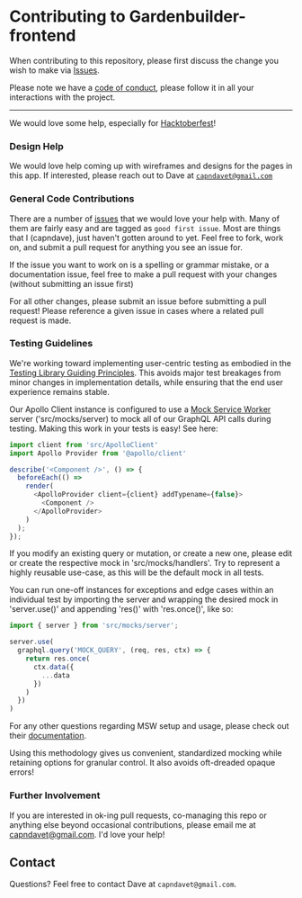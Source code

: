 # Contributing to Gardenbuilder-frontend

When contributing to this repository, please first discuss the change you wish to make via [Issues](https://github.com/capndave/gardenbuilder-frontend/issues).

Please note we have a [code of conduct](https://github.com/capndave/gardenbuilder-frontend/blob/master/CODE_OF_CONDUCT.md), please follow it in all your interactions with the project.


___

We would love some help, especially for [Hacktoberfest](https://hacktoberfest.digitalocean.com/)!

### Design Help

We would love help coming up with wireframes and designs for the pages in this app. If interested, please reach out to Dave at [`capndavet@gmail.com`](mailto:capndavet@gmail.com)

### General Code Contributions

There are a number of [issues](https://github.com/capndave/gardenbuilder-frontend/issues) that we would love your help with. Many of them are fairly easy and are tagged as `good first issue`. Most are things that I (capndave), just haven't gotten around to yet. Feel free to fork, work on, and submit a pull request for anything you see an issue for.

If the issue you want to work on is a spelling or grammar mistake, or a documentation issue, feel free to make a pull request with your changes (without submitting an issue first)

For all other changes, please submit an issue before submitting a pull request! Please reference a given issue in cases where a related pull request is made.

### Testing Guidelines

We're working toward implementing user-centric testing as embodied in the [Testing Library Guiding Principles](https://testing-library.com/docs/guiding-principles). This avoids major test breakages from minor changes in implementation details, while ensuring that the end user experience remains stable.

Our Apollo Client instance is configured to use a [Mock Service Worker](https://mwsjs.io) server ('src/mocks/server) to mock all of our GraphQL API calls during testing. Making this work in your tests is easy! See here:

```javascript
import client from 'src/ApolloClient'
import Apollo Provider from '@apollo/client'

describe('<Component />', () => {
  beforeEach(() =>
    render(
      <ApolloProvider client={client} addTypename={false}>
        <Component />
      </ApolloProvider>
    )
  );
});
```

If you modify an existing query or mutation, or create a new one, please edit or create the respective mock in 'src/mocks/handlers'. Try to represent a highly reusable use-case, as this will be the default mock in all tests. 

You can run one-off instances for exceptions and edge cases within an individual test by importing the server and wrapping the desired mock in 'server.use()' and appending 'res()' with 'res.once()', like so:

```javascript
import { server } from 'src/mocks/server';

server.use(
  graphql.query('MOCK_QUERY', (req, res, ctx) => {
    return res.once(
      ctx.data({
        ...data
      })
    )
  })
)
```

For any other questions regarding MSW setup and usage, please check out their [documentation](https://mswjs.io/docs).

Using this methodology gives us convenient, standardized mocking while retaining options for granular
control. It also avoids oft-dreaded opaque <MockProvider /> errors!

### Further Involvement

If you are interested in ok-ing pull requests, co-managing this repo or anything else beyond occasional contributions, please email me at capndavet@gmail.com. I'd love your help!

## Contact

Questions? Feel free to contact Dave at `capndavet@gmail.com`.